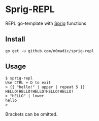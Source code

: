 # Sprig-REPL

REPL go-template with [Sprig](http://masterminds.github.io/sprig/) functions

## Install

```shell
go get -u github.com/n0madic/sprig-repl
```

## Usage

```shell
$ sprig-repl
Use CTRL + D to exit
> {{ "hello!" | upper | repeat 5 }}
HELLO!HELLO!HELLO!HELLO!HELLO!
> "HELLO" | lower
hello
>
```

Brackets can be omitted.
